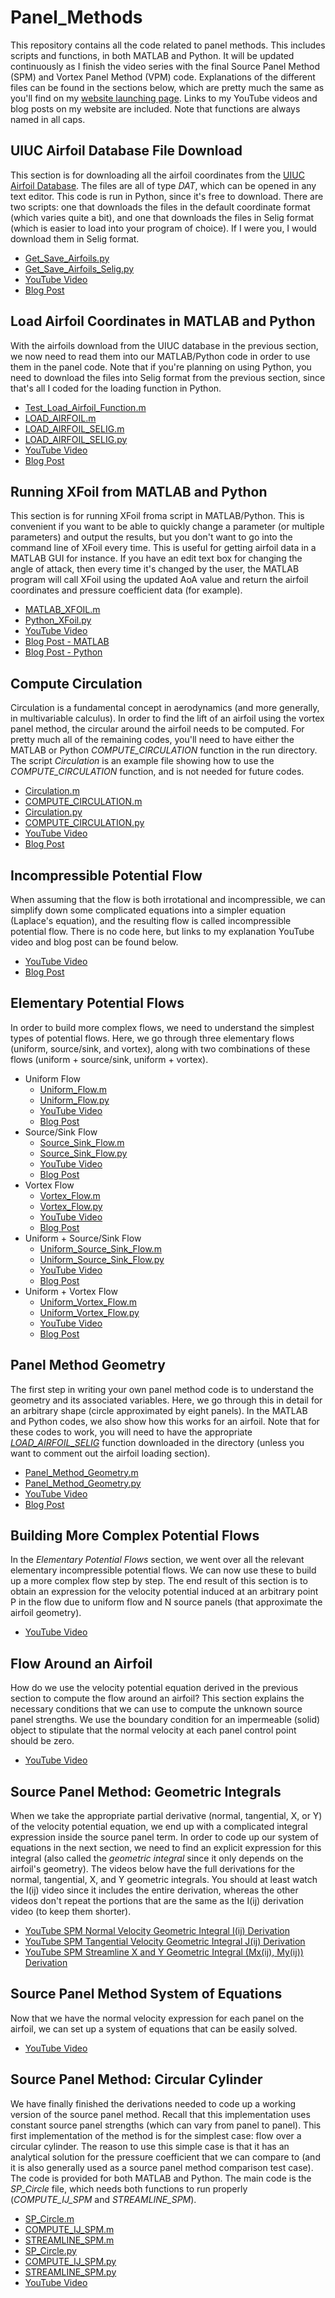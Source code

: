 # Panel_Methods

This repository contains all the code related to panel methods.  This includes scripts and functions, in both MATLAB and Python.  It will be updated continuously as I finish the video series with the final Source Panel Method (SPM) and Vortex Panel Method (VPM) code.  Explanations of the different files can be found in the sections below, which are pretty much the same as you'll find on my [website launching page](http://www.joshtheengineer.com/panel-methods/).  Links to my YouTube videos and blog posts on my website are included.  Note that functions are always named in all caps.

## UIUC Airfoil Database File Download

This section is for downloading all the airfoil coordinates from the [UIUC Airfoil Database](https://m-selig.ae.illinois.edu/ads/coord_database.html).  The files are all of type *DAT*, which can be opened in any text editor.  This code is run in Python, since it's free to download.  There are two scripts: one that downloads the files in the default coordinate format (which varies quite a bit), and one that downloads the files in Selig format (which is easier to load into your program of choice).  If I were you, I would download them in Selig format.

* [Get_Save_Airfoils.py](./Get_Save_Airfoils.py)
* [Get_Save_Airfoils_Selig.py](./Get_Save_Airfoils_Selig.py)
* [YouTube Video](https://www.youtube.com/watch?v=nILo18DlqAo)
* [Blog Post](http://www.joshtheengineer.com/2019/01/30/uiuc-airfoil-database-file-download/)

## Load Airfoil Coordinates in MATLAB and Python

With the airfoils download from the UIUC database in the previous section, we now need to read them into our MATLAB/Python code in order to use them in the panel code.  Note that if you're planning on using Python, you need to download the files into Selig format from the previous section, since that's all I coded for the loading function in Python.

* [Test_Load_Airfoil_Function.m](./Test_Load_Airfoil_Function.m)
* [LOAD_AIRFOIL.m](./LOAD_AIRFOIL.m)
* [LOAD_AIRFOIL_SELIG.m](./LOAD_AIRFOIL_SELIG.m)
* [LOAD_AIRFOIL_SELIG.py](./LOAD_AIRFOIL_SELIG.py)
* [YouTube Video](https://www.youtube.com/watch?v=xJYxMfGFrk8)
* [Blog Post](http://www.joshtheengineer.com/2019/03/30/load-airfoil-data-into-matlab/)

## Running XFoil from MATLAB and Python

This section is for running XFoil froma  script in MATLAB/Python.  This is convenient if you want to be able to quickly change a parameter (or multiple parameters) and output the results, but you don't want to go into the command line of XFoil every time.  This is useful for getting airfoil data in a MATLAB GUI for instance.  If you have an edit text box for changing the angle of attack, then every time it's changed by the user, the MATLAB program will call XFoil using the updated AoA value and return the airfoil coordinates and pressure coefficient data (for example).

* [MATLAB_XFOIL.m](./MATLAB_XFOIL.m)
* [Python_XFoil.py](./Python_XFoil.py)
* [YouTube Video](https://www.youtube.com/watch?v=bWjo3N9COz4)
* [Blog Post - MATLAB](http://www.joshtheengineer.com/2019/01/30/running-xfoil-from-matlab/)
* [Blog Post - Python](http://www.joshtheengineer.com/2019/02/06/running-xfoil-from-python/)

## Compute Circulation

Circulation is a fundamental concept in aerodynamics (and more generally, in multivariable calculus).  In order to find the lift of an airfoil using the vortex panel method, the circular around the airfoil needs to be computed.  For pretty much all of the remaining codes, you'll need to have either the MATLAB or Python *COMPUTE_CIRCULATION* function in the run directory.  The script *Circulation* is an example file showing how to use the *COMPUTE_CIRCULATION* function, and is not needed for future codes.

* [Circulation.m](./Circulation.m)
* [COMPUTE_CIRCULATION.m](./COMPUTE_CIRCULATION.m)
* [Circulation.py](./Circulation.py)
* [COMPUTE_CIRCULATION.py](./COMPUTE_CIRCULATION.py)
* [YouTube Video](https://www.youtube.com/watch?v=b8EnhiSjL3o)
* [Blog Post](http://www.joshtheengineer.com/2019/04/01/compute-circulation-of-a-vector-field-in-matlab-and-python/)

## Incompressible Potential Flow

When assuming that the flow is both irrotational and incompressible, we can simplify down some complicated equations into a simpler equation (Laplace's equation), and the resulting flow is called incompressible potential flow.  There is no code here, but links to my explanation YouTube video and blog post can be found below.

* [YouTube Video](https://www.youtube.com/watch?v=Zo5XIcX8s2Q)
* [Blog Post](http://www.joshtheengineer.com/2019/05/05/introduction-to-incompressible-potential-flow/)

## Elementary Potential Flows

In order to build more complex flows, we need to understand the simplest types of potential flows. Here, we go through three elementary flows (uniform, source/sink, and vortex), along with two combinations of these flows (uniform + source/sink, uniform + vortex).

* Uniform Flow
  * [Uniform_Flow.m](./Uniform_Flow.m)
  * [Uniform_Flow.py](./Uniform_Flow.py)
  * [YouTube Video](https://www.youtube.com/watch?v=jCTTDclJZEk)
  * [Blog Post](www.joshtheengineer.com/2019/08/25/elementary-flow-uniform-flow/)
* Source/Sink Flow
  * [Source_Sink_Flow.m](./Source_Sink_Flow.m)
  * [Source_Sink_Flow.py](./Source_Sink_Flow.py)
  * [YouTube Video](https://www.youtube.com/watch?v=eLDI_jV3yo0)
  * [Blog Post](http://www.joshtheengineer.com/2019/08/25/elementary-flow-source-sink-flow/)
* Vortex Flow
  * [Vortex_Flow.m](./Vortex_Flow.m)
  * [Vortex_Flow.py](./Vortex_Flow.py)
  * [YouTube Video](https://www.youtube.com/watch?v=61jvr3rtmLE)
  * [Blog Post](http://www.joshtheengineer.com/2019/08/25/elementary-flow-vortex-flow/)
* Uniform + Source/Sink Flow
  * [Uniform_Source_Sink_Flow.m](./Uniform_Source_Sink_Flow.m)
  * [Uniform_Source_Sink_Flow.py](./Uniform_Source_Sink_Flow.py)
  * [YouTube Video](https://www.youtube.com/watch?v=zIvpN9f9dAA)
  * [Blog Post](http://www.joshtheengineer.com/2019/08/25/combined-flow-uniform-and-source-flow/)
* Uniform + Vortex Flow
  * [Uniform_Vortex_Flow.m](./Uniform_Vortex_Flow.m)
  * [Uniform_Vortex_Flow.py](./Uniform_Votex_Flow.py)
  * [YouTube Video](https://www.youtube.com/watch?v=SoMuRp5v16w)
  * [Blog Post](http://www.joshtheengineer.com/2019/08/25/combined-flow-uniform-and-vortex-flow/)

## Panel Method Geometry

The first step in writing your own panel method code is to understand the geometry and its associated variables.  Here, we go through this in detail for an arbitrary shape (circle approximated by eight panels).  In the MATLAB and Python codes, we also show how this works for an airfoil.  Note that for these codes to work, you will need to have the appropriate *[LOAD_AIRFOIL_SELIG](./LOAD_AIRFOIL_SELIG.m)* function downloaded in the directory (unless you want to comment out the airfoil loading section).

* [Panel_Method_Geometry.m](./Panel_Method_Geometry.m)
* [Panel_Method_Geometry.py](./Panel_Method_Geometry.py)
* [YouTube Video](https://www.youtube.com/watch?v=kIqxbd937PI)
* [Blog Post](http://www.joshtheengineer.com/2019/10/09/panel-method-geometry/)

## Building More Complex Potential Flows

In the *Elementary Potential Flows* section, we went over all the relevant elementary incompressible potential flows.  We can now use these to build up a more complex flow step by step.  The end result of this section is to obtain an expression for the velocity potential induced at an arbitrary point P in the flow due to uniform flow and N source panels (that approximate the airfoil geometry).

* [YouTube Video](https://www.youtube.com/watch?v=EKzbwJvKcmw)

## Flow Around an Airfoil

How do we use the velocity potential equation derived in the previous section to compute the flow around an airfoil?  This section explains the necessary conditions that we can use to compute the unknown source panel strengths.  We use the boundary condition for an impermeable (solid) object to stipulate that the normal velocity at each panel control point should be zero.

* [YouTube Video](https://www.youtube.com/watch?v=cLdv1UfX1g8)

## Source Panel Method: Geometric Integrals

When we take the appropriate partial derivative (normal, tangential, X, or Y) of the velocity potential equation, we end up with a complicated integral expression inside the source panel term.  In order to code up our system of equations in the next section, we need to find an explicit expression for this integral (also called the *geometric integral* since it only depends on the airfoil's geometry).  The videos below have the full derivations for the normal, tangential, X, and Y geometric integrals.  You should at least watch the I(ij) video since it includes the entire derivation, whereas the other videos don't repeat the portions that are the same as the I(ij) derivation video (to keep them shorter).

* [YouTube SPM Normal Velocity Geometric Integral I(ij) Derivation](https://www.youtube.com/watch?v=76vPudNET6U)
* [YouTube SPM Tangential Velocity Geometric Integral J(ij) Derivation](https://www.youtube.com/watch?v=JRHnOsueic8)
* [YouTube SPM Streamline X and Y Geometric Integral (Mx(ij), My(ij)) Derivation](https://www.youtube.com/watch?v=BnPZjGCatcg)

## Source Panel Method System of Equations

Now that we have the normal velocity expression for each panel on the airfoil, we can set up a system of equations that can be easily solved.

* [YouTube Video](https://www.youtube.com/watch?v=ep7vPzGYsbw)

## Source Panel Method: Circular Cylinder

We have finally finished the derivations needed to code up a working version of the source panel method.  Recall that this implementation uses constant source panel strengths (which can vary from panel to panel).  This first implementation of the method is for the simplest case: flow over a circular cylinder.  The reason to use this simple case is that it has an analytical solution for the pressure coefficient that we can compare to (and it is also generally used as a source panel method comparison test case).  The code is provided for both MATLAB and Python.  The main code is the *SP_Circle* file, which needs both functions to run properly (*COMPUTE_IJ_SPM* and *STREAMLINE_SPM*).

* [SP_Circle.m](./SP_Circle.m)
* [COMPUTE_IJ_SPM.m](./COMPUTE_IJ_SPM.m)
* [STREAMLINE_SPM.m](./STREAMLINE_SPM.m)
* [SP_Circle.py](./SP_Circle.py)
* [COMPUTE_IJ_SPM.py](./COMPUTE_IJ_SPM.py)
* [STREAMLINE_SPM.py](./STREAMLINE_SPM.py)
* [YouTube Video](https://www.youtube.com/watch?v=zIrDfEz-5mc)

